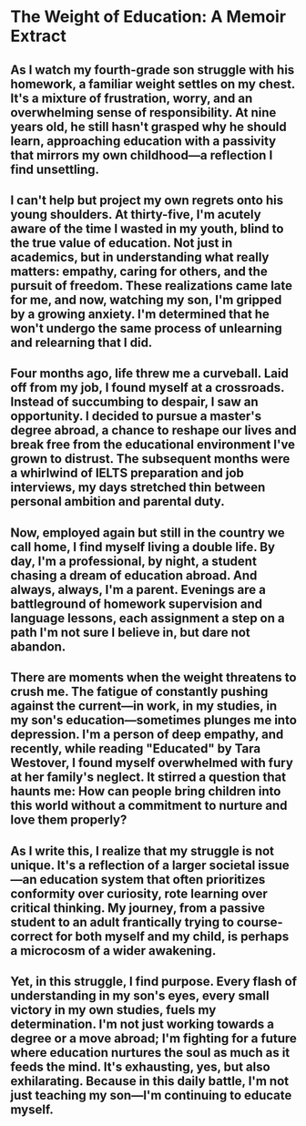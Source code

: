 # The Weight of Education: A Memoir Extract

## As I watch my fourth-grade son struggle with his homework, a familiar weight settles on my chest. It's a mixture of frustration, worry, and an overwhelming sense of responsibility. At nine years old, he still hasn't grasped why he should learn, approaching education with a passivity that mirrors my own childhood—a reflection I find unsettling.

## I can't help but project my own regrets onto his young shoulders. At thirty-five, I'm acutely aware of the time I wasted in my youth, blind to the true value of education. Not just in academics, but in understanding what really matters: empathy, caring for others, and the pursuit of freedom. These realizations came late for me, and now, watching my son, I'm gripped by a growing anxiety. I'm determined that he won't undergo the same process of unlearning and relearning that I did.

## Four months ago, life threw me a curveball. Laid off from my job, I found myself at a crossroads. Instead of succumbing to despair, I saw an opportunity. I decided to pursue a master's degree abroad, a chance to reshape our lives and break free from the educational environment I've grown to distrust. The subsequent months were a whirlwind of IELTS preparation and job interviews, my days stretched thin between personal ambition and parental duty.

## Now, employed again but still in the country we call home, I find myself living a double life. By day, I'm a professional, by night, a student chasing a dream of education abroad. And always, always, I'm a parent. Evenings are a battleground of homework supervision and language lessons, each assignment a step on a path I'm not sure I believe in, but dare not abandon.

## There are moments when the weight threatens to crush me. The fatigue of constantly pushing against the current—in work, in my studies, in my son's education—sometimes plunges me into depression. I'm a person of deep empathy, and recently, while reading "Educated" by Tara Westover, I found myself overwhelmed with fury at her family's neglect. It stirred a question that haunts me: How can people bring children into this world without a commitment to nurture and love them properly?

## As I write this, I realize that my struggle is not unique. It's a reflection of a larger societal issue—an education system that often prioritizes conformity over curiosity, rote learning over critical thinking. My journey, from a passive student to an adult frantically trying to course-correct for both myself and my child, is perhaps a microcosm of a wider awakening.

## Yet, in this struggle, I find purpose. Every flash of understanding in my son's eyes, every small victory in my own studies, fuels my determination. I'm not just working towards a degree or a move abroad; I'm fighting for a future where education nurtures the soul as much as it feeds the mind. It's exhausting, yes, but also exhilarating. Because in this daily battle, I'm not just teaching my son—I'm continuing to educate myself.
